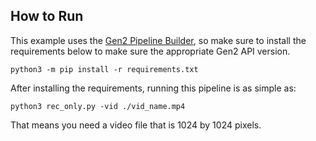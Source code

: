 ## How to Run

This example uses the [Gen2 Pipeline Builder](https://github.com/luxonis/depthai/issues/136), so make sure to install the requirements below to make sure the appropriate Gen2 API version.

`python3 -m pip install -r requirements.txt`

After installing the requirements, running this pipeline is as simple as:

`python3 rec_only.py -vid ./vid_name.mp4 `

That means you need a video file that is 1024 by 1024 pixels.
